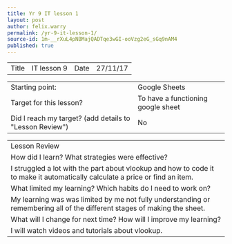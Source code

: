 ```yaml
---
title: Yr 9 IT lesson 1
layout: post
author: felix.warry
permalink: /yr-9-it-lesson-1/
source-id: 1m-__rXuL4pNBMajQADTqe3wGI-ooVzg2eG_sGq9nAM4
published: true
---
```

<table>
  <tr>
    <td>Title</td>
    <td>IT lesson 9</td>
    <td>Date</td>
    <td>27/11/17</td>
  </tr>
</table>


<table>
  <tr>
    <td>Starting point:</td>
    <td>Google Sheets</td>
  </tr>
  <tr>
    <td>Target for this lesson?</td>
    <td>To have a functioning google sheet</td>
  </tr>
  <tr>
    <td>Did I reach my target? 
(add details to "Lesson Review")</td>
    <td> No</td>
  </tr>
</table>


<table>
  <tr>
    <td>Lesson Review</td>
  </tr>
  <tr>
    <td>How did I learn? What strategies were effective? </td>
  </tr>
  <tr>
    <td>I struggled a lot with the part about vlookup and how to code it to make it automatically calculate a price or find an item.</td>
  </tr>
  <tr>
    <td>What limited my learning? Which habits do I need to work on? </td>
  </tr>
  <tr>
    <td>My learning was was limited by me not fully understanding or remembering all of the different stages of making the sheet.</td>
  </tr>
  <tr>
    <td>What will I change for next time? How will I improve my learning?</td>
  </tr>
  <tr>
    <td>I will watch videos and tutorials about vlookup.</td>
  </tr>
</table>


